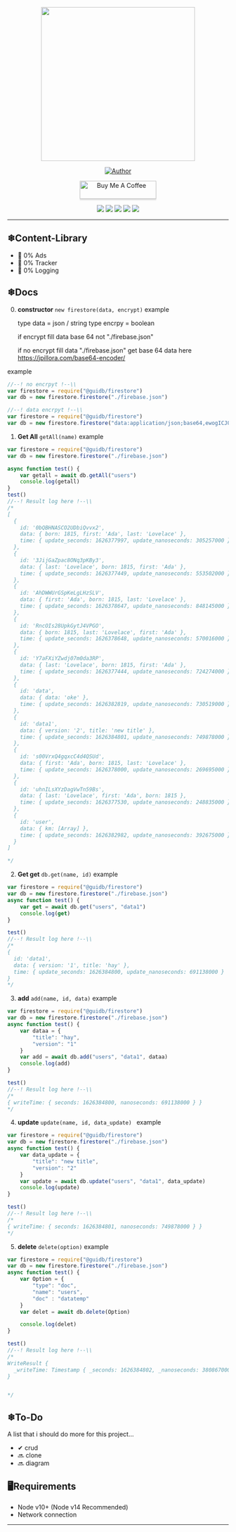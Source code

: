
<p align = "center" >
    <img src="https://github.com/azkadev/azkadev/blob/main/pp.png?raw=true" width="350" height="350" />
</p >

<p align="center">
    <a href="https://github.com/azkadev"><img title="Author" src="https://img.shields.io/badge/AUTHOR-AZKADEV-orange.svg?style=for-the-badge&logo=github"></a>
</p>

<p align="center"> 
<a href="https://www.buymeacoffee.com/" target="_blank"><img src="https://cdn.buymeacoffee.com/buttons/default-blue.png" alt="Buy Me A Coffee" style="height: 41px !important;width: 174px !important;box-shadow: 0px 3px 2px 0px rgba(190, 190, 190, 0.5) !important;-webkit-box-shadow: 0px 3px 2px 0px rgba(190, 190, 190, 0.5) !important;" ></a>
</p>

<p align="center">
<a href="https://t.me/azkadev"><img src="https://hits.seeyoufarm.com/api/count/incr/badge.svg?url=https%3A%2F%2Ft.me%2F%40azkadev&count_bg=%234AA803&title_bg=%231C1C1C&icon=telegram.svg&icon_color=%23FFFFFF&title=Telegram&edge_flat=false"/></a>
<a href="https://tiktok.com/@azkadev"><img src="https://hits.seeyoufarm.com/api/count/incr/badge.svg?url=https%3A%2F%2Fwww.tiktok.com%2F%40azkadev&count_bg=%234AA803&title_bg=%231C1C1C&icon=tiktok.svg&icon_color=%23FFFFFF&title=Tiktok&edge_flat=false"/></a>
<a href="https://github.com/azkadev"><img src="https://hits.seeyoufarm.com/api/count/incr/badge.svg?url=https%3A%2F%2Fgithub.com%2F%40azkadev&count_bg=%232300CB&title_bg=%23663838&icon=github.svg&icon_color=%23FFFFFF&title=Github&edge_flat=false"/></a>
<a href="https://instagram.com/azkadev"><img src="https://hits.seeyoufarm.com/api/count/incr/badge.svg?url=https%3A%2F%2Finstagram.com%2F%40azkadev&count_bg=%237C62F6&title_bg=%23663838&icon=instagram.svg&icon_color=%23FFFFFF&title=Instagram&edge_flat=false"/></a>
 <a href="https://www.youtube.com/channel/UC74N8oC9ow7PK-G8XfWVbcA"><img src="https://hits.seeyoufarm.com/api/count/incr/badge.svg?url=https%3A%2F%2Finstagram.com%2Fazkadev&count_bg=%237C62F6&title_bg=%23EB0000&icon=youtube.svg&icon_color=%23FFFFFF&title=Youtube&edge_flat=false"/></a> 
</p>

---

## ❄Content-Library
- 📰 0% Ads
- 💸 0% Tracker
- 📃 0% Logging

## ❄Docs 

0. **constructor**
		```new firestore(data, encrypt)```
		example

    type data = json / string
    type encrpy = boolean

    if encrypt fill data base 64 not "./firebase.json"

    if no encrypt fill data "./firebase.json"
    get base 64 data here https://jpillora.com/base64-encoder/ 

  example

```js
//--! no encrpyt !--\\
var firestore = require("@guidb/firestore")
var db = new firestore.firestore("./firebase.json")

//--! data encrpyt !--\\
var firestore = require("@guidb/firestore")
var db = new firestore.firestore("data:application/json;base64,ewogICJ0eXBl.*", true)

```

1. **Get All** 
		```getAll(name)```
		example

```js
var firestore = require("@guidb/firestore")
var db = new firestore.firestore("./firebase.json")

async function test() {
    var getall = await db.getAll("users")
    console.log(getall)
}
test()
//--! Result log here !--\\
/*
[
  {
    id: '0bQBHNASCO2UDbiQvvx2',
    data: { born: 1815, first: 'Ada', last: 'Lovelace' },
    time: { update_seconds: 1626377997, update_nanoseconds: 305257000 }
  },
  {
    id: '3JijGaZpac8ONq3pKBy3',
    data: { last: 'Lovelace', born: 1815, first: 'Ada' },
    time: { update_seconds: 1626377449, update_nanoseconds: 553502000 }
  },
  {
    id: 'AhDWWUrGSpKeLgLHzSLV',
    data: { first: 'Ada', born: 1815, last: 'Lovelace' },
    time: { update_seconds: 1626378647, update_nanoseconds: 848145000 }
  },
  {
    id: 'RncOIs28UpkGytJ4VPGO',
    data: { born: 1815, last: 'Lovelace', first: 'Ada' },
    time: { update_seconds: 1626378648, update_nanoseconds: 570016000 }
  },
  {
    id: 'Y7aFXiYZwdj07m0da3RP',
    data: { last: 'Lovelace', born: 1815, first: 'Ada' },
    time: { update_seconds: 1626377444, update_nanoseconds: 724274000 }
  },
  {
    id: 'data',
    data: { data: 'oke' },
    time: { update_seconds: 1626382819, update_nanoseconds: 730519000 }
  },
  {
    id: 'data1',
    data: { version: '2', title: 'new title' },
    time: { update_seconds: 1626384801, update_nanoseconds: 749878000 }
  },
  {
    id: 's00VrxQ4gqxcC4d4QSUd',
    data: { first: 'Ada', born: 1815, last: 'Lovelace' },
    time: { update_seconds: 1626378000, update_nanoseconds: 269695000 }
  },
  {
    id: 'uhnILsXYzDagVwTn59Bs',
    data: { last: 'Lovelace', first: 'Ada', born: 1815 },
    time: { update_seconds: 1626377530, update_nanoseconds: 248835000 }
  },
  {
    id: 'user',
    data: { km: [Array] },
    time: { update_seconds: 1626382982, update_nanoseconds: 392675000 }
  }
]

*/
```		

2. **Get get** 
		```db.get(name, id)```
		example
```js
var firestore = require("@guidb/firestore")
var db = new firestore.firestore("./firebase.json")
async function test() {
    var get = await db.get("users", "data1")
    console.log(get)
}

test()
//--! Result log here !--\\
/*
{
  id: 'data1',
  data: { version: '1', title: 'hay' },
  time: { update_seconds: 1626384800, update_nanoseconds: 691138000 }
}
*/
```

3. **add** 
		```add(name, id, data)```
		example
```js
var firestore = require("@guidb/firestore")
var db = new firestore.firestore("./firebase.json")
async function test() {
    var dataa = {
        "title": "hay",
        "version": "1"
    }
    var add = await db.add("users", "data1", dataa)
    console.log(add)
}

test()
//--! Result log here !--\\
/*
{ writeTime: { seconds: 1626384800, nanoseconds: 691138000 } }
*/
```

4. **update** 
		```update(name, id, data_update) ```
		example
```js
var firestore = require("@guidb/firestore")
var db = new firestore.firestore("./firebase.json")
async function test() {
    var data_update = {
        "title": "new title",
        "version": "2"
    }
    var update = await db.update("users", "data1", data_update)
    console.log(update)
}

test()
//--! Result log here !--\\
/*
{ writeTime: { seconds: 1626384801, nanoseconds: 749878000 } }
*/
```

5. **delete** 
		```delete(option)```
		example
```js
var firestore = require("@guidb/firestore")
var db = new firestore.firestore("./firebase.json")
async function test() {
    var Option = {
        "type": "doc",
        "name": "users",
        "doc" : "datatemp"
    }
    var delet = await db.delete(Option)

    console.log(delet)
}

test()
//--! Result log here !--\\
/*
WriteResult {
  _writeTime: Timestamp { _seconds: 1626384802, _nanoseconds: 380867000 }
}


*/
```

## ❄To-Do
A list that i should do more for this project...

- ✔ crud
- 🔜 clone  
- 🔜 diagram  

## 🖥Requirements
- Node v10+ (Node v14 Recommended)
- Network connection

---
